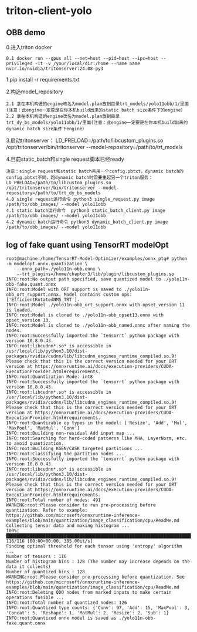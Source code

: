 # triton-client-yolo
## OBB demo
0.进入triton docker

    0.1 docker run --gpus all --net=host --pid=host --ipc=host --privileged -it -v /your/local/dir:/home --name name nvcr.io/nvidia/tritonserver:24.08-py3
    
1.pip install -r requirements.txt

2.构造model_repository

    2.1 拿在本机构造的engine改名为model.plan放到目录trt_models/yolo11obb/1/里面(注意：此engine一定要是在你本机build出来的static batch size条件下的engine）
    2.2 拿在本机构造的engine改名为model.plan放到目录trt_dy_bs_models/yolo11obb/1/里面(注意：此engine一定要是在你本机build出来的dynamic batch size条件下engine）
    
3.启动tritonserver： LD_PRELOAD=/path/to/libcustom_plugins.so /opt/tritonserver/bin/tritonserver --model-repository=/path/to/trt_models

4.目前static_batch和single request脚本已经ready

    注意：single request和static batch共用一个config.pbtxt，dynamic batch的config.pbtxt不同，跑dynamic batch时需要重起另一个triton服务：LD_PRELOAD=/path/to/libcustom_plugins.so /opt/tritonserver/bin/tritonserver --model-repository=/path/to/trt_dy_bs_models
    4.0 single request运行命令 python3 single_request.py image /path/to/obb_images/ --model yolo11obb
    4.1 static batch运行命令  python3 static_batch_client.py image /path/to/obb_images/ --model yolo11obb
    4.2 dynamic batch运行命令 python3 dynamic_batch_client.py image /path/to/obb_images/ --model yolo11obb 

## log of fake quant using TensorRT modelOpt

```
root@machine:/home/TensorRT-Model-Optimizer/examples/onnx_ptq# python -m modelopt.onnx.quantization \
    --onnx_path=./yolo11n-obb.onnx \
    --trt_plugins=/home/chapter3/lib/plugin/libcustom_plugins.so
INFO:root:No output path specified, save quantized model to ./yolo11n-obb-fake.quant.onnx
INFO:root:Model with ORT support is saved to ./yolo11n-obb_ort_support.onnx. Model contains custom ops: ['EfficientRotatedNMS_TRT'].
INFO:root:Model ./yolo11n-obb_ort_support.onnx with opset_version 11 is loaded.
INFO:root:Model is cloned to ./yolo11n-obb_opset13.onnx with opset_version 13.
INFO:root:Model is cloned to ./yolo11n-obb_named.onnx after naming the nodes.
INFO:root:Successfully imported the `tensorrt` python package with version 10.8.0.43.
INFO:root:libcudnn*.so* is accessible in /usr/local/lib/python3.10/dist-packages/nvidia/cudnn/lib/libcudnn_engines_runtime_compiled.so.9! Please check that this is the correct version needed for your ORT version at https://onnxruntime.ai/docs/execution-providers/CUDA-ExecutionProvider.html#requirements.
INFO:root:Quantization Mode: int8
INFO:root:Successfully imported the `tensorrt` python package with version 10.8.0.43.
INFO:root:libcudnn*.so* is accessible in /usr/local/lib/python3.10/dist-packages/nvidia/cudnn/lib/libcudnn_engines_runtime_compiled.so.9! Please check that this is the correct version needed for your ORT version at https://onnxruntime.ai/docs/execution-providers/CUDA-ExecutionProvider.html#requirements.
INFO:root:Quantizable op types in the model: ['Resize', 'Add', 'Mul', 'MaxPool', 'MatMul', 'Conv']
INFO:root:Building non-residual Add input map ...
INFO:root:Searching for hard-coded patterns like MHA, LayerNorm, etc. to avoid quantization.
INFO:root:Building KGEN/CASK targeted partitions ...
INFO:root:Classifying the partition nodes ...
INFO:root:Successfully imported the `tensorrt` python package with version 10.8.0.43.
INFO:root:libcudnn*.so* is accessible in /usr/local/lib/python3.10/dist-packages/nvidia/cudnn/lib/libcudnn_engines_runtime_compiled.so.9! Please check that this is the correct version needed for your ORT version at https://onnxruntime.ai/docs/execution-providers/CUDA-ExecutionProvider.html#requirements.
INFO:root:Total number of nodes: 491
WARNING:root:Please consider to run pre-processing before quantization. Refer to example: https://github.com/microsoft/onnxruntime-inference-examples/blob/main/quantization/image_classification/cpu/ReadMe.md
Collecting tensor data and making histogram ...
100%|█████████████████████████████████████████████████████████████████████████████████████████████████████████████████| 116/116 [00:00<00:00, 385.00it/s]
Finding optimal threshold for each tensor using 'entropy' algorithm ...
Number of tensors : 116
Number of histogram bins : 128 (The number may increase depends on the data it collects)
Number of quantized bins : 128
WARNING:root:Please consider pre-processing before quantization. See https://github.com/microsoft/onnxruntime-inference-examples/blob/main/quantization/image_classification/cpu/ReadMe.md
INFO:root:Deleting QDQ nodes from marked inputs to make certain operations fusible ...
INFO:root:Total number of quantized nodes: 126
INFO:root:Quantized type counts: {'Conv': 97, 'Add': 15, 'MaxPool': 3, 'Concat': 5, 'Reshape': 1, 'MatMul': 2, 'Resize': 2, 'Sub': 1}
INFO:root:Quantized onnx model is saved as ./yolo11n-obb-fake.quant.onnx
```
